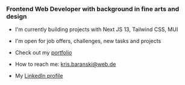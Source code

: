 ### Frontend Web Developer with background in fine arts and design

- I'm currently building projects with Next JS 13, Tailwind CSS, MUI
- I'm open for job offers, challenges, new tasks and projects

- Check out my [portfolio](https://krisbaranski.com)
- How to reach me: [kris.baranski@web.de](mailto:kris.baranski@web.de)
- My [LinkedIn profile](https://www.linkedin.com/in/krisbaranski)
